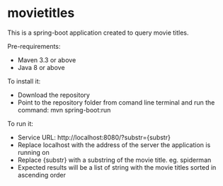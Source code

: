# movietitles

This is a spring-boot application created to query movie titles.

Pre-requirements:
- Maven 3.3 or above
- Java 8 or above

To install it:
- Download the repository
- Point to the repository folder from comand line terminal and run the command: mvn spring-boot:run

To run it:
- Service URL: http://localhost:8080/?substr={substr}
- Replace localhost with the address of the server the application is running on
- Replace {substr} with a substring of the movie title. eg. spiderman
- Expected results will be a list of string with the movie titles sorted in ascending order
